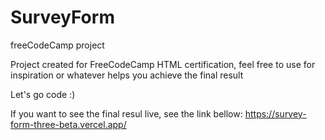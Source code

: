 # SurveyForm
freeCodeCamp project

Project created for FreeCodeCamp HTML certification, feel free to use for inspiration or whatever helps you achieve the final result

Let's go code :)

If you want to see the final resul live, see the link bellow:
https://survey-form-three-beta.vercel.app/
